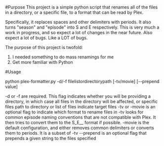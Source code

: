 #Purpose
This project is a simple python script that renames all of the files in a directory, or a specific file, to a format that can be read by Plex.

Specifically, it replaces spaces and other delimiters with periods. It also turns "season" and "episode" into S and E respectively.
This is very much a work in progress, and so expect a lot of changes in the near future. Also expect a lot of bugs. Like a LOT of bugs.

The purpose of this project is twofold: 

1) I needed something to do mass renamings for me 
2) Get more familiar with Python

#Usage

python plex-formatter.py -d/-f filelistordirectorypath [-tv/movie] [--prepend value]

-d or -f are required. This flag indicates whether you will be providing a directory, in which case all files in the directory will be affected, or specific files
path to directory or list of files indicate target files
-tv or -movie is an optional flag to indicate which format to rename files in
    -tv looks for common episode naming conventions that are not compatible with Plex. It then tries to convert them to the S_E__ format if possible.
    -movie is the default configuration, and either removes common delimiters or converts them to periods. It is a subset of -tv
--prepend is an optional flag that prepends a given string to the files specified
